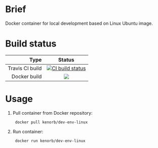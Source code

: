 # Brief

Docker container for local development based on Linux Ubuntu image.

# Build status

| Type            | Status      |
| --------------: |:-----------:|
| Travis CI build | [![CI build status](https://travis-ci.org/kenorb/docker-dev-env-linux.svg?branch=master)](https://travis-ci.org/kenorb/docker-dev-env-linux) |
| Docker build    | [![](https://images.microbadger.com/badges/image/kenorb/dev-env-linux.svg)](https://microbadger.com/images/kenorb/dev-env-linux "Get your own image badge on microbadger.com") |

# Usage

1. Pull container from Docker repository:

        docker pull kenorb/dev-env-linux

2. Run container:

        docker run kenorb/dev-env-linux
